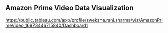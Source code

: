 ## Amazon Prime Video Data Visualization

https://public.tableau.com/app/profile/sweksha.rani.sharma/viz/AmazonPrimeVideo_16973446715840/Dashboard1
